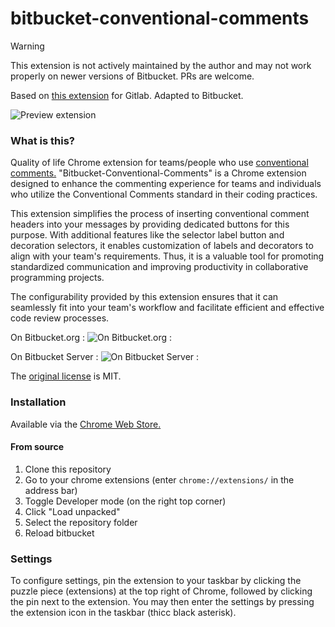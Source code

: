 # bitbucket-conventional-comments

> [!WARNING]
> This extension is not actively maintained by the author and may not work properly on newer versions of Bitbucket. PRs are welcome.

Based on [this extension](https://gitlab.com/conventionalcomments/conventional-comments-button/-/tree/master) for Gitlab. Adapted to Bitbucket.

![Preview extension](preview.gif)

### What is this?

Quality of life Chrome extension for teams/people who use [conventional comments.](https://conventionalcomments.org)
"Bitbucket-Conventional-Comments" is a Chrome extension designed to enhance the commenting experience for teams and individuals who utilize the Conventional Comments standard in their coding practices.

This extension simplifies the process of inserting conventional comment headers into your messages by providing dedicated buttons for this purpose. With additional features like the selector label button and decoration selectors, it enables customization of labels and decorators to align with your team's requirements. Thus, it is a valuable tool for promoting standardized communication and improving productivity in collaborative programming projects.

The configurability provided by this extension ensures that it can seamlessly fit into your team's workflow and facilitate efficient and effective code review processes.

On Bitbucket.org :
![On Bitbucket.org : ](bitbucket_org.png)

On Bitbucket Server :
![On Bitbucket Server :](bitbucket_server.png)

The [original license](https://gitlab.com/conventionalcomments/conventional-comments-button/-/blob/master/LICENSE) is MIT.

### Installation

Available via the [Chrome Web Store.](https://chrome.google.com/webstore/detail/bitbucket-conventional-co/ahbhljoncimmieljhlkkeifohkigiefa)

#### From source

1. Clone this repository
2. Go to your chrome extensions (enter `chrome://extensions/` in the address bar)
3. Toggle Developer mode (on the right top corner)
4. Click "Load unpacked"
5. Select the repository folder
6. Reload bitbucket

### Settings

To configure settings, pin the extension to your taskbar by clicking the puzzle piece (extensions) at the top right of Chrome, followed by clicking the pin next to the extension. You may then enter the settings by pressing the extension icon in the taskbar (thicc black asterisk).
